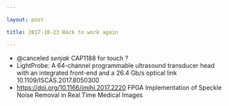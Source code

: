```yaml
---

layout: post

title: 2017-10-23 Back to work again

---
```



-   @canceled *senjak* CAP1188 for touch ?
-   LightProbe: A 64-channel programmable ultrasound transducer head
    with an integrated front-end and a 26.4 Gb/s optical link
    10.1109/ISCAS.2017.8050300
-   https://doi.org/10.1166/jmihi.2017.2220 FPGA Implementation of
    Speckle Noise Removal in Real Time Medical Images

